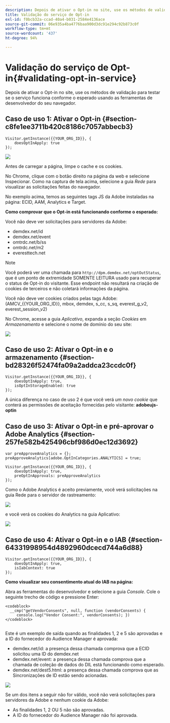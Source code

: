 ```yaml
---
description: Depois de ativar o Opt-in no site, use os métodos de validação para testar se o serviço funciona conforme o esperado usando as ferramentas de desenvolvedor do seu navegador.
title: Validação do serviço de Opt-in
exl-id: f0bcb32a-ccad-40a4-b031-2584e4136ace
source-git-commit: 06e935a4ba4776baa900d3dc91e294c92b873c0f
workflow-type: tm+mt
source-wordcount: '437'
ht-degree: 94%

---
```


# Validação do serviço de Opt-in{#validating-opt-in-service}

Depois de ativar o Opt-in no site, use os métodos de validação para testar se o serviço funciona conforme o esperado usando as ferramentas de desenvolvedor do seu navegador.

## Caso de uso 1: Ativar o Opt-in {#section-c8fe1ee3711b420c8186c7057abbecb3}

```
Visitor.getInstance({{YOUR_ORG_ID}}, { 
    doesOptInApply: true 
});
```

![](assets/use_case_1_1.png)

Antes de carregar a página, limpe o cache e os cookies.

No Chrome, clique com o botão direito na página da web e selecione Inspecionar. Como na captura de tela acima, selecione a guia *Rede* para visualizar as solicitações feitas do navegador.

No exemplo acima, temos as seguintes tags JS da Adobe instaladas na página: ECID, AAM, Analytics e Target.

**Como comprovar que o Opt-in está funcionando conforme o esperado:**

Você não deve ver solicitações para servidores da Adobe:

* demdex.net/id
* demdex.net/event
* omtrdc.net/b/ss
* omtrdc.net/m2
* everesttech.net

>[!NOTE]
>
>Você poderá ver uma chamada para `http://dpm.demdex.net/optOutStatus`, que é um ponto de extremidade SOMENTE LEITURA usado para recuperar o status de Opt-in do visitante. Esse endpoint não resultará na criação de cookies de terceiros e não coletará informações da página.

Você não deve ver cookies criados pelas tags Adobe: (AMCV_{{YOUR_ORG_ID}}, mbox, demdex, s_cc, s_sq, everest_g_v2, everest_session_v2)

No Chrome, acesse a guia *Aplicativo*, expanda a seção *Cookies* em *Armazenamento* e selecione o nome de domínio do seu site:

![](assets/use_case_1_2.png)

## Caso de uso 2: Ativar o Opt-in e o armazenamento {#section-bd28326f52474fa09a2addca23ccdc0f}

```
Visitor.getInstance({{YOUR_ORG_ID}}, { 
    doesOptInApply: true, 
    isOptInStorageEnabled: true 
});
```

A única diferença no caso de uso 2 é que você verá *um novo cookie* que conterá as permissões de aceitação fornecidas pelo visitante: **adobeujs-optin**

## Caso de uso 3: Ativar o Opt-in e pré-aprovar o Adobe Analytics {#section-257fe582b425496cbf986d0ec12d3692}

```
var preApproveAnalytics = {}; 
preApproveAnalytics[adobe.OptInCategories.ANALYTICS] = true;

Visitor.getInstance({{YOUR_ORG_ID}}, { 
    doesOptInApply: true, 
    preOptInApprovals: preApproveAnalytics 
});
```

Como o Adobe Analytics é aceito previamente, você verá solicitações na guia Rede para o servidor de rastreamento:

![](assets/use_case_3_1.png)

e você verá os cookies do Analytics na guia Aplicativo:

![](assets/use_case_3_2.png)

## Caso de uso 4: Ativar o Opt-in e o IAB {#section-64331998954d4892960dcecd744a6d88}

```
Visitor.getInstance({{YOUR_ORG_ID}}, { 
    doesOptInApply: true, 
    isIabContext: true 
});
```

**Como visualizar seu consentimento atual do IAB na página:**

Abra as ferramentas do desenvolvedor e selecione a guia *Console*. Cole o seguinte trecho de código e pressione Enter:

```
<codeblock>
  __cmp("getVendorConsents", null, function (vendorConsents) { 
     console.log("Vendor Consent:", vendorConsents); }) 
</codeblock>  
  
```

Este é um exemplo de saída quando as finalidades 1, 2 e 5 são aprovadas e a ID do fornecedor do Audience Manager é aprovada:

* demdex.net/id: a presença dessa chamada comprova que a ECID solicitou uma ID do demdex.net
* demdex.net/event: a presença dessa chamada comprova que a chamada de coleção de dados do DIL está funcionando como esperado.
* demdex.net/dest5.html: a presença dessa chamada comprova que as Sincronizações de ID estão sendo acionadas.

![](assets/use_case_4_1.png)

Se um dos itens a seguir não for válido, você não verá solicitações para servidores da Adobe e nenhum cookie da Adobe:

* As finalidades 1, 2 OU 5 não são aprovadas.
* A ID do fornecedor do Audience Manager não foi aprovada.
